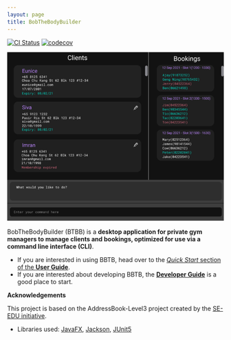 ```yaml
---
layout: page
title: BobTheBodyBuilder
---
```


[![CI Status](https://github.com/AY2122S1-CS2103T-W16-2/tp/workflows/Java%20CI/badge.svg)](https://github.com/AY2122S1-CS2103T-W16-2/tp/actions)
[![codecov](https://codecov.io/gh/AY2122S1-CS2103T-W16-2/tp/branch/master/graph/badge.svg?token=PQVA8CSXQ8)](https://codecov.io/gh/AY2122S1-CS2103T-W16-2/tp)

![Ui](images/Ui.png)

BobTheBodyBuilder (BTBB) is a **desktop application for private gym managers to manage clients and bookings,
optimized for use via a command line interface (CLI)**.

* If you are interested in using BBTB, head over to the [_Quick Start_ section of the **User Guide**](UserGuide.html#quick-start).
* If you are interested about developing BBTB, the [**Developer Guide**](DeveloperGuide.html) is a good place to start.


**Acknowledgements**

This project is based on the AddressBook-Level3 project created by the [SE-EDU initiative](https://se-education.org).
* Libraries used: [JavaFX](https://openjfx.io/), [Jackson](https://github.com/FasterXML/jackson), [JUnit5](https://github.com/junit-team/junit5)
